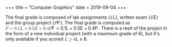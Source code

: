 +++
title = "Computer Graphics"
date = 2019-09-04
+++
<p>The final grade is composed of lab assignments (<span class="ql-formula" data-value="L">﻿<span contenteditable="false"><span class="katex"><span class="katex-mathml"><math><semantics><mrow><mi>L</mi></mrow><annotation encoding="application/x-tex">L</annotation></semantics></math></span><span class="katex-html" aria-hidden="true"><span class="base"><span class="strut" style="height: 0.68333em; vertical-align: 0em;"></span><span class="mord mathdefault">L</span></span></span></span></span>﻿</span>), written exam (<span class="ql-formula" data-value="E">﻿<span contenteditable="false"><span class="katex"><span class="katex-mathml"><math><semantics><mrow><mi>E</mi></mrow><annotation encoding="application/x-tex">E</annotation></semantics></math></span><span class="katex-html" aria-hidden="true"><span class="base"><span class="strut" style="height: 0.68333em; vertical-align: 0em;"></span><span style="margin-right: 0.05764em;" class="mord mathdefault">E</span></span></span></span></span>﻿</span>) and the group project (<span class="ql-formula" data-value="P">﻿<span contenteditable="false"><span class="katex"><span class="katex-mathml"><math><semantics><mrow><mi>P</mi></mrow><annotation encoding="application/x-tex">P</annotation></semantics></math></span><span class="katex-html" aria-hidden="true"><span class="base"><span class="strut" style="height: 0.68333em; vertical-align: 0em;"></span><span style="margin-right: 0.13889em;" class="mord mathdefault">P</span></span></span></span></span>﻿</span>). The final grade is computed as <span class="ql-formula" data-value="F=0.1L+0.5E+0.4P">﻿<span contenteditable="false"><span class="katex"><span class="katex-mathml"><math><semantics><mrow><mi>F</mi><mo>=</mo><mn>0.1</mn><mi>L</mi><mo>+</mo><mn>0.5</mn><mi>E</mi><mo>+</mo><mn>0.4</mn><mi>P</mi></mrow><annotation encoding="application/x-tex">F=0.1L+0.5E+0.4P</annotation></semantics></math></span><span class="katex-html" aria-hidden="true"><span class="base"><span class="strut" style="height: 0.68333em; vertical-align: 0em;"></span><span style="margin-right: 0.13889em;" class="mord mathdefault">F</span><span class="mspace" style="margin-right: 0.2777777777777778em;"></span><span class="mrel">=</span><span class="mspace" style="margin-right: 0.2777777777777778em;"></span></span><span class="base"><span class="strut" style="height: 0.76666em; vertical-align: -0.08333em;"></span><span class="mord">0</span><span class="mord">.</span><span class="mord">1</span><span class="mord mathdefault">L</span><span class="mspace" style="margin-right: 0.2222222222222222em;"></span><span class="mbin">+</span><span class="mspace" style="margin-right: 0.2222222222222222em;"></span></span><span class="base"><span class="strut" style="height: 0.76666em; vertical-align: -0.08333em;"></span><span class="mord">0</span><span class="mord">.</span><span class="mord">5</span><span style="margin-right: 0.05764em;" class="mord mathdefault">E</span><span class="mspace" style="margin-right: 0.2222222222222222em;"></span><span class="mbin">+</span><span class="mspace" style="margin-right: 0.2222222222222222em;"></span></span><span class="base"><span class="strut" style="height: 0.68333em; vertical-align: 0em;"></span><span class="mord">0</span><span class="mord">.</span><span class="mord">4</span><span style="margin-right: 0.13889em;" class="mord mathdefault">P</span></span></span></span></span>﻿</span>. There is a resit of the project in the form of a new individual project (with a maximum grade of 6), but it's only available if you scored <span class="ql-formula" data-value="L\ge6">﻿<span contenteditable="false"><span class="katex"><span class="katex-mathml"><math><semantics><mrow><mi>L</mi><mo>≥</mo><mn>6</mn></mrow><annotation encoding="application/x-tex">L\ge6</annotation></semantics></math></span><span class="katex-html" aria-hidden="true"><span class="base"><span class="strut" style="height: 0.8193em; vertical-align: -0.13597em;"></span><span class="mord mathdefault">L</span><span class="mspace" style="margin-right: 0.2777777777777778em;"></span><span class="mrel">≥</span><span class="mspace" style="margin-right: 0.2777777777777778em;"></span></span><span class="base"><span class="strut" style="height: 0.64444em; vertical-align: 0em;"></span><span class="mord">6</span></span></span></span></span>﻿</span>.</p>